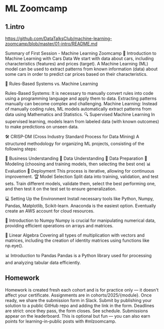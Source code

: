 # ML Zoomcamp

## 1.intro
https://github.com/DataTalksClub/machine-learning-zoomcamp/blob/master/01-intro/README.md

 Summary of First Session - Machine Learning Zoomcamp
🚗 Introduction to Machine Learning with Cars Data
We start with data about cars, including characteristics (features) and prices (target). A Machine Learning (ML) model can be used to extract patterns from known information (data) about some cars in order to predict car prices based on their characteristics.

🧠 Rules-Based Systems vs. Machine Learning

Rules-Based Systems: It is necessary to manually convert rules into code using a programming language and apply them to data. Extracting patterns manually can become complex and challenging.
Machine Learning: Instead of manually coding rules, ML models automatically extract patterns from data using Mathematics and Statistics.
🔍 Supervised Machine Learning
In supervised learning, models learn from labeled data (with known outcomes) to make predictions on unseen data.

🛠️ CRISP-DM (Cross Industry Standard Process for Data Mining)
A structured methodology for organizing ML projects, consisting of the following steps:

 💼 Business Understanding
 🔎 Data Understanding
 🧹 Data Preparation
 🤖 Modeling (choosing and training models, then selecting the best one)
 📊 Evaluation
 🚀 Deployment
 This process is iterative, allowing for continuous improvement.
 🏆 Model Selection
 Split data into training, validation, and test sets. Train different models, validate them, select the best performing one, and then test it on the test set to ensure generalization.

💻 Setting Up the Environment
Install necessary tools like Python, Numpy, Pandas, Matplotlib, Scikit-learn. Anaconda is the easiest option. Eventually create an AWS account for cloud resources.

🔢 Introduction to Numpy
Numpy is crucial for manipulating numerical data, providing efficient operations on arrays and matrices.

🔗 Linear Algebra
Covering all types of multiplication with vectors and matrices, including the creation of identity matrices using functions like np.eye().

📊 Introduction to Pandas
Pandas is a Python library used for processing and analyzing tabular data efficiently.

	
## Homework
Homework is created fresh each cohort and is for practice only — it doesn't affect your certificate.
Assignments are in cohorts/2025/{module}. Once ready, we share the submission form in Slack.
Submit by publishing your solution to a public GitHub repo and adding the link in the form.
Deadlines are strict: once they pass, the form closes. See schedule.
Submissions appear on the leaderboard. This is optional but fun — you can also earn points for learning-in-public posts with #mlzoomcamp.
